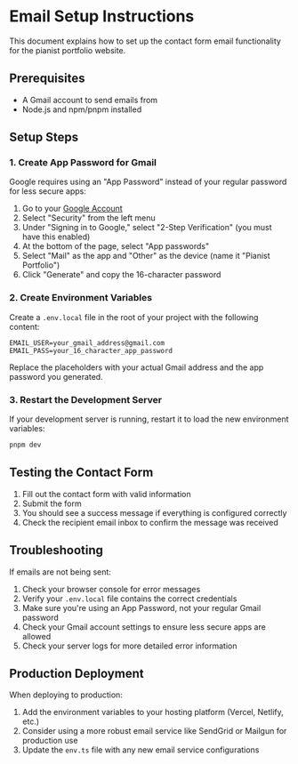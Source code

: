 # Email Setup Instructions

This document explains how to set up the contact form email functionality for the pianist portfolio website.

## Prerequisites

- A Gmail account to send emails from
- Node.js and npm/pnpm installed

## Setup Steps

### 1. Create App Password for Gmail

Google requires using an "App Password" instead of your regular password for less secure apps:

1. Go to your [Google Account](https://myaccount.google.com/)
2. Select "Security" from the left menu
3. Under "Signing in to Google," select "2-Step Verification" (you must have this enabled)
4. At the bottom of the page, select "App passwords"
5. Select "Mail" as the app and "Other" as the device (name it "Pianist Portfolio")
6. Click "Generate" and copy the 16-character password

### 2. Create Environment Variables

Create a `.env.local` file in the root of your project with the following content:

```
EMAIL_USER=your_gmail_address@gmail.com
EMAIL_PASS=your_16_character_app_password
```

Replace the placeholders with your actual Gmail address and the app password you generated.

### 3. Restart the Development Server

If your development server is running, restart it to load the new environment variables:

```bash
pnpm dev
```

## Testing the Contact Form

1. Fill out the contact form with valid information
2. Submit the form
3. You should see a success message if everything is configured correctly
4. Check the recipient email inbox to confirm the message was received

## Troubleshooting

If emails are not being sent:

1. Check your browser console for error messages
2. Verify your `.env.local` file contains the correct credentials
3. Make sure you're using an App Password, not your regular Gmail password
4. Check your Gmail account settings to ensure less secure apps are allowed
5. Check your server logs for more detailed error information

## Production Deployment

When deploying to production:

1. Add the environment variables to your hosting platform (Vercel, Netlify, etc.)
2. Consider using a more robust email service like SendGrid or Mailgun for production use
3. Update the `env.ts` file with any new email service configurations 